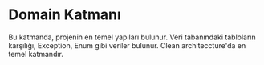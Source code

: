 ﻿# Domain Katmanı

Bu katmanda, projenin en temel yapıları bulunur. Veri tabanındaki tabloların karşılığı, Exception, Enum gibi veriler bulunur.
Clean architeccture'da en temel katmandır. 